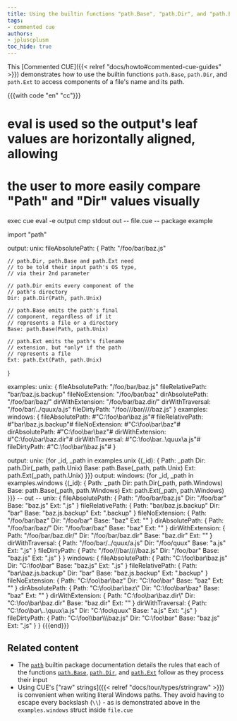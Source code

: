 ```yaml
---
title: Using the builtin functions "path.Base", "path.Dir", and "path.Ext" to examine path and filename components
tags:
- commented cue
authors:
- jpluscplusm
toc_hide: true
---
```


This [Commented CUE]({{< relref "docs/howto#commented-cue-guides" >}})
demonstrates how to use the builtin functions `path.Base`, `path.Dir`, and
`path.Ext` to access components of a file's name and its path.

{{{with code "en" "cc"}}}
# eval is used so the output's leaf values are horizontally aligned, allowing
# the user to more easily compare "Path" and "Dir" values visually
exec cue eval -e output
cmp stdout out
-- file.cue --
package example

import "path"

output: unix: fileAbsolutePath: {
	Path: "/foo/bar/baz.js"

	// path.Dir, path.Base and path.Ext need
	// to be told their input path's OS type,
	// via their 2nd parameter

	// path.Dir emits every component of the
	// path's directory
	Dir: path.Dir(Path, path.Unix)

	// path.Base emits the path's final
	// component, regardless of if it
	// represents a file or a directory
	Base: path.Base(Path, path.Unix)

	// path.Ext emits the path's filename
	// extension, but *only* if the path
	// represents a file
	Ext: path.Ext(Path, path.Unix)
}

examples: unix: {
	fileAbsolutePath: "/foo/bar/baz.js"
	fileRelativePath: "bar/baz.js.backup"
	fileNoExtension:  "/foo/bar/baz"
	dirAbsolutePath:  "/foo/bar/baz/"
	dirWithExtension: "/foo/bar/baz.dir/"
	dirWithTraversal: "/foo/bar/../quux/a.js"
	fileDirtyPath:    "/foo///bar////baz.js"
}
examples: windows: {
	fileAbsolutePath: #"C:\foo\bar\baz.js"#
	fileRelativePath: #"bar\baz.js.backup"#
	fileNoExtension:  #"C:\foo\bar\baz"#
	dirAbsolutePath:  #"C:\foo\bar\baz\"#
	dirWithExtension: #"C:\foo\bar\baz.dir\"#
	dirWithTraversal: #"C:\foo\bar\..\quux\a.js"#
	fileDirtyPath:    #"C:\foo\\bar\\\baz.js"#
}

output: unix: {for _id, _path in examples.unix {(_id): {
	Path: _path
	Dir:  path.Dir(_path, path.Unix)
	Base: path.Base(_path, path.Unix)
	Ext:  path.Ext(_path, path.Unix)
}}}
output: windows: {for _id, _path in examples.windows {(_id): {
	Path: _path
	Dir:  path.Dir(_path, path.Windows)
	Base: path.Base(_path, path.Windows)
	Ext:  path.Ext(_path, path.Windows)
}}}
-- out --
unix: {
    fileAbsolutePath: {
        Path: "/foo/bar/baz.js"
        Dir:  "/foo/bar"
        Base: "baz.js"
        Ext:  ".js"
    }
    fileRelativePath: {
        Path: "bar/baz.js.backup"
        Dir:  "bar"
        Base: "baz.js.backup"
        Ext:  ".backup"
    }
    fileNoExtension: {
        Path: "/foo/bar/baz"
        Dir:  "/foo/bar"
        Base: "baz"
        Ext:  ""
    }
    dirAbsolutePath: {
        Path: "/foo/bar/baz/"
        Dir:  "/foo/bar/baz"
        Base: "baz"
        Ext:  ""
    }
    dirWithExtension: {
        Path: "/foo/bar/baz.dir/"
        Dir:  "/foo/bar/baz.dir"
        Base: "baz.dir"
        Ext:  ""
    }
    dirWithTraversal: {
        Path: "/foo/bar/../quux/a.js"
        Dir:  "/foo/quux"
        Base: "a.js"
        Ext:  ".js"
    }
    fileDirtyPath: {
        Path: "/foo///bar////baz.js"
        Dir:  "/foo/bar"
        Base: "baz.js"
        Ext:  ".js"
    }
}
windows: {
    fileAbsolutePath: {
        Path: "C:\\foo\\bar\\baz.js"
        Dir:  "C:\\foo\\bar"
        Base: "baz.js"
        Ext:  ".js"
    }
    fileRelativePath: {
        Path: "bar\\baz.js.backup"
        Dir:  "bar"
        Base: "baz.js.backup"
        Ext:  ".backup"
    }
    fileNoExtension: {
        Path: "C:\\foo\\bar\\baz"
        Dir:  "C:\\foo\\bar"
        Base: "baz"
        Ext:  ""
    }
    dirAbsolutePath: {
        Path: "C:\\foo\\bar\\baz\\"
        Dir:  "C:\\foo\\bar\\baz"
        Base: "baz"
        Ext:  ""
    }
    dirWithExtension: {
        Path: "C:\\foo\\bar\\baz.dir\\"
        Dir:  "C:\\foo\\bar\\baz.dir"
        Base: "baz.dir"
        Ext:  ""
    }
    dirWithTraversal: {
        Path: "C:\\foo\\bar\\..\\quux\\a.js"
        Dir:  "C:\\foo\\quux"
        Base: "a.js"
        Ext:  ".js"
    }
    fileDirtyPath: {
        Path: "C:\\foo\\\\bar\\\\\\baz.js"
        Dir:  "C:\\foo\\bar"
        Base: "baz.js"
        Ext:  ".js"
    }
}
{{{end}}}

## Related content

- The [`path`](https://pkg.go.dev/cuelang.org/go/pkg/path) builtin package
  documentation details the rules that each of the functions
  [`path.Base`](https://pkg.go.dev/cuelang.org/go@v0.7.0/pkg/path#Base),
  [`path.Dir`](https://pkg.go.dev/cuelang.org/go@v0.7.0/pkg/path#Dir), and
  [`path.Ext`](https://pkg.go.dev/cuelang.org/go@v0.7.0/pkg/path#Ext) follow
  as they process their input
- Using CUE's ["raw" strings]({{< relref "docs/tour/types/stringraw" >}}) is
  convenient when writing literal Windows paths. They avoid having to escape
  every backslash (`\\`) - as is demonstrated above in the `examples.windows`
  struct inside `file.cue`
